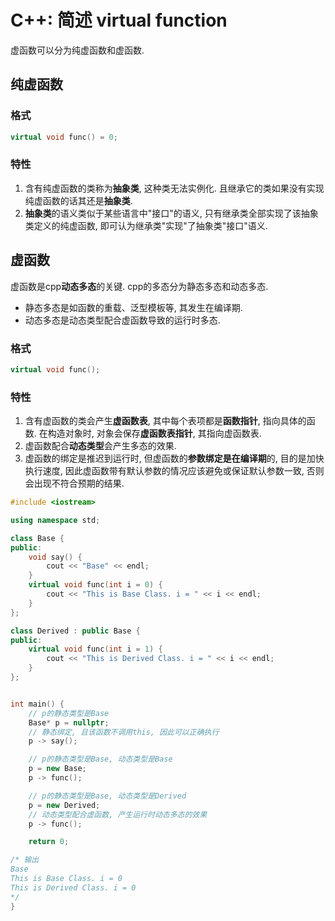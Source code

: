 # C++: 简述 virtual function

虚函数可以分为纯虚函数和虚函数.

## 纯虚函数

### 格式

```cpp
virtual void func() = 0;
```
### 特性

1. 含有纯虚函数的类称为**抽象类**, 这种类无法实例化. 且继承它的类如果没有实现纯虚函数的话其还是**抽象类**.
2. **抽象类**的语义类似于某些语言中"接口"的语义, 只有继承类全部实现了该抽象类定义的纯虚函数, 即可认为继承类"实现"了抽象类"接口"语义.

## 虚函数

虚函数是cpp**动态多态**的关键. cpp的多态分为静态多态和动态多态.
- 静态多态是如函数的重载、泛型模板等, 其发生在编译期. 
- 动态多态是动态类型配合虚函数导致的运行时多态.

### 格式

```cpp
virtual void func();
```

### 特性

1. 含有虚函数的类会产生**虚函数表**, 其中每个表项都是**函数指针**, 指向具体的函数. 在构造对象时, 对象会保存**虚函数表指针**, 其指向虚函数表.
2. 虚函数配合**动态类型**会产生多态的效果.
3. 虚函数的绑定是推迟到运行时, 但虚函数的**参数绑定是在编译期**的, 目的是加快执行速度, 因此虚函数带有默认参数的情况应该避免或保证默认参数一致, 否则会出现不符合预期的结果.

```cpp
#include <iostream>

using namespace std;

class Base {
public:
    void say() {
        cout << "Base" << endl;
    }
    virtual void func(int i = 0) {
        cout << "This is Base Class. i = " << i << endl;   
    }
};

class Derived : public Base {
public:
    virtual void func(int i = 1) {
        cout << "This is Derived Class. i = " << i << endl;   
    }
};


int main() {
    // p的静态类型是Base
    Base* p = nullptr;
    // 静态绑定, 且该函数不调用this, 因此可以正确执行
    p -> say();

    // p的静态类型是Base, 动态类型是Base
    p = new Base;
    p -> func();

    // p的静态类型是Base, 动态类型是Derived
    p = new Derived;
    // 动态类型配合虚函数, 产生运行时动态多态的效果
    p -> func();

    return 0;

/* 输出
Base
This is Base Class. i = 0
This is Derived Class. i = 0
*/
}
```
